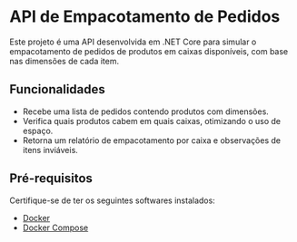 #  API de Empacotamento de Pedidos

Este projeto é uma API desenvolvida em .NET Core para simular o empacotamento de pedidos de produtos em caixas disponíveis, com base nas dimensões de cada item.

##  Funcionalidades

- Recebe uma lista de pedidos contendo produtos com dimensões.
- Verifica quais produtos cabem em quais caixas, otimizando o uso de espaço.
- Retorna um relatório de empacotamento por caixa e observações de itens inviáveis.

##  Pré-requisitos

Certifique-se de ter os seguintes softwares instalados:

- [Docker](https://www.docker.com/)
- [Docker Compose](https://docs.docker.com/compose/)
